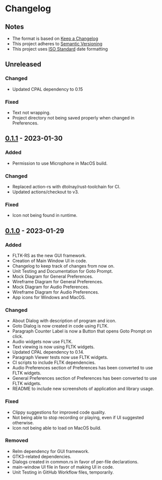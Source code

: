 # Changelog 
## Notes
- The format is based on [Keep a Changelog](https://keepachangelog.com/en/1.0.0/)
- This project adheres to [Semantic Versioning](https://semver.org/spec/v2.0.0.html)
- This project uses [ISO Standard](https://www.iso.org/iso-8601-date-and-time-format.html) date formatting

## Unreleased
### Changed
- Updated CPAL dependency to 0.15

### Fixed
- Text not wrapping.
- Project directory not being saved properly when changed in Preferences.

## [0.1.1] - 2023-01-30
### Added
- Permission to use Microphone in MacOS build.

### Changed
- Replaced action-rs with dtolnay/rust-toolchain for CI.
- Updated actions/checkout to v3.

### Fixed
- Icon not being found in runtime.

## [0.1.0] - 2023-01-29
### Added
- FLTK-RS as the new GUI framework.
- Creation of Main Window UI in code.
- Changelog to keep track of changes from now on.
- Unit Testing and Documentation for Goto Prompt.
- Mock Diagram for General Preferences.
- Wireframe Diagram for General Preferences.
- Mock Diagram for Audio Preferences.
- Wireframe Diagram for Audio Preferences.
- App icons for Windows and MacOS.

### Changed
- About Dialog with description of program and icon.
- Goto Dialog is now created in code using FLTK.
- Paragraph Counter Label is now a Button that opens Goto Prompt on click.
- Audio widgets now use FLTK.
- Text viewing is now using FLTK widgets.
- Updated CPAL dependency to 0.14.
- Paragraph Viewer tests now use FLTK widgets.
- CI scripts to include FLTK dependencies.
- Audio Preferences section of Preferences has been converted to use FLTK widgets.
- General Preferences section of Preferences has been converted to use FLTK widgets.
- README to include new screenshots of application and library usage.

### Fixed
- Clippy suggestions for improved code quality.
- Not being able to stop recording or playing, even if UI suggested otherwise.
- Icon not being able to load on MacOS build.

### Removed
- Relm dependency for GUI framework.
- GTK3-related dependencies.
- Dialogs created in common.rs in favor of per-file declarations.
- main-window UI file in favor of making UI in code.
- Unit Testing in GitHub Workflow files, temporarily.

[Unreleased]: https://github.com/divark/narrative-director-rs/blob/main/CHANGELOG.md
[0.1.0]: https://github.com/divark/narrative-director-rs/releases/tag/v0.1.0
[0.1.1]: https://github.com/divark/narrative-director-rs/releases/tag/v0.1.1
